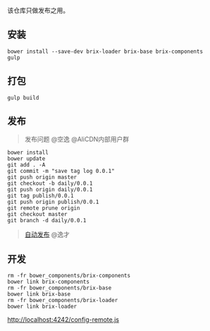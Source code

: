 该仓库只做发布之用。

## 安装

```shell
bower install --save-dev brix-loader brix-base brix-components
gulp
```

## 打包

```shell
gulp build
```

## 发布

> 发布问题 @空逸 @AliCDN内部用户群

```shell
bower install
bower update
git add . -A
git commit -m "save tag log 0.0.1"
git push origin master
git checkout -b daily/0.0.1
git push origin daily/0.0.1
git tag publish/0.0.1
git push origin publish/0.0.1
git remote prune origin
git checkout master
git branch -d daily/0.0.1
```

> [自动发布](http://thx.tbsite.net/vegas/services/aone-server-side-build/) @逸才

## 开发

```shell
rm -fr bower_components/brix-components
bower link brix-components
rm -fr bower_components/brix-base
bower link brix-base
rm -fr bower_components/brix-loader
bower link brix-loader
```

<http://localhost:4242/config-remote.js>